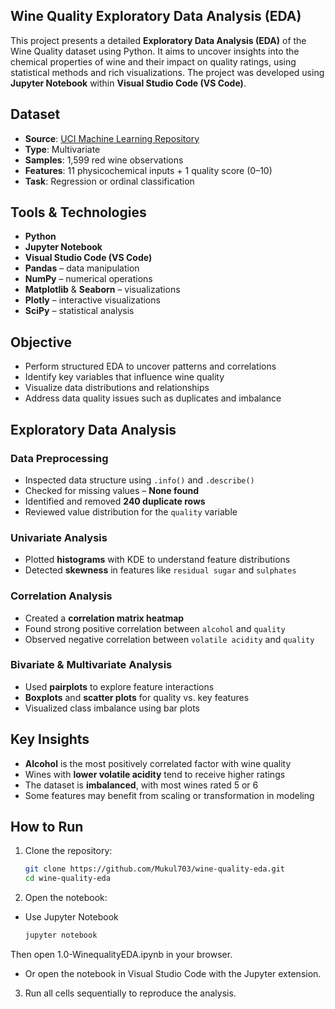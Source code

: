 ## Wine Quality Exploratory Data Analysis (EDA)
This project presents a detailed **Exploratory Data Analysis (EDA)** of the Wine Quality dataset using Python. It aims to uncover insights into the chemical properties of wine and their impact on quality ratings, using statistical methods and rich visualizations. The project was developed using **Jupyter Notebook** within **Visual Studio Code (VS Code)**.

## Dataset
- **Source**: [UCI Machine Learning Repository](https://archive.ics.uci.edu/ml/datasets/Wine+Quality)
- **Type**: Multivariate  
- **Samples**: 1,599 red wine observations  
- **Features**: 11 physicochemical inputs + 1 quality score (0–10)  
- **Task**: Regression or ordinal classification

## Tools & Technologies
- **Python**
- **Jupyter Notebook**
- **Visual Studio Code (VS Code)**
- **Pandas** – data manipulation
- **NumPy** – numerical operations
- **Matplotlib** & **Seaborn** – visualizations
- **Plotly** – interactive visualizations
- **SciPy** – statistical analysis

## Objective
- Perform structured EDA to uncover patterns and correlations
- Identify key variables that influence wine quality
- Visualize data distributions and relationships
- Address data quality issues such as duplicates and imbalance

## Exploratory Data Analysis

### Data Preprocessing
- Inspected data structure using `.info()` and `.describe()`
- Checked for missing values – **None found**
- Identified and removed **240 duplicate rows**
- Reviewed value distribution for the `quality` variable

### Univariate Analysis
- Plotted **histograms** with KDE to understand feature distributions
- Detected **skewness** in features like `residual sugar` and `sulphates`

### Correlation Analysis
- Created a **correlation matrix heatmap**
- Found strong positive correlation between `alcohol` and `quality`
- Observed negative correlation between `volatile acidity` and `quality`

### Bivariate & Multivariate Analysis
- Used **pairplots** to explore feature interactions
- **Boxplots** and **scatter plots** for quality vs. key features
- Visualized class imbalance using bar plots

## Key Insights

- **Alcohol** is the most positively correlated factor with wine quality  
- Wines with **lower volatile acidity** tend to receive higher ratings  
- The dataset is **imbalanced**, with most wines rated 5 or 6  
- Some features may benefit from scaling or transformation in modeling

## How to Run

1. Clone the repository:
   ```bash
   git clone https://github.com/Mukul703/wine-quality-eda.git
   cd wine-quality-eda

2. Open the notebook:
- Use Jupyter Notebook
  ```bash
  jupyter notebook
Then open 1.0-WinequalityEDA.ipynb in your browser.
- Or open the notebook in Visual Studio Code with the Jupyter extension.

3. Run all cells sequentially to reproduce the analysis.

